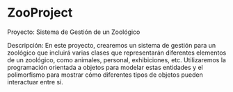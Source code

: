 # ZooProject

Proyecto: Sistema de Gestión de un Zoológico

Descripción:
En este proyecto, crearemos un sistema de gestión para un zoológico que incluirá varias clases que representarán diferentes elementos de un zoológico, como animales, personal, exhibiciones, etc. 
Utilizaremos la programación orientada a objetos para modelar estas entidades y el polimorfismo para mostrar cómo diferentes tipos de objetos pueden interactuar entre sí.
